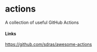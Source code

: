 # actions
A collection of useful GitHub Actions

#### Links
https://github.com/sdras/awesome-actions